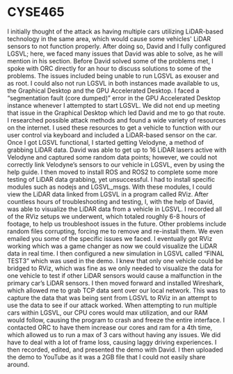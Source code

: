# CYSE465
I initially thought of the attack as having multiple cars utilizing LiDAR-based technology in the same area, which would cause some vehicles' LiDAR sensors to not function properly. After doing so, David and I fully configured LGSVL; here, we faced many issues that David was able to solve, as he will mention in his section. Before David solved some of the problems met, I spoke with ORC directly for an hour to discuss solutions to some of the problems. The issues included being unable to run LGSVL as exouser and as root. I could also not run LGSVL in both instances made available to us, the Graphical Desktop and the GPU Accelerated Desktop. I faced a “segmentation fault (core dumped)” error in the GPU Accelerated Desktop instance whenever I attempted to start LGSVL. We did not end up meeting that issue in the Graphical Desktop which led David and me to go that route. I researched possible attack methods and found a wide variety of resources on the internet. I used these resources to get a vehicle to function with our user control via keyboard and included a LiDAR-based sensor on the car.
Once I got LGSVL functional, I started getting Velodyne, a method of grabbing LiDAR data. David was able to get up to 16 LiDAR lasers active with Velodyne and captured some random data points; however, we could not correctly link Velodyne’s sensors to our vehicle in LGSVL, even by using the help guide. 
I then moved to install ROS and ROS2 to complete some more testing of LiDAR data grabbing, yet unsuccessful. I had to install specific modules such as nodejs and LGSVL_msgs. With these modules, I could view the LiDAR data linked from LGSVL in a program called RViz. After countless hours of troubleshooting and testing, I, with the help of David, was able to visualize the LiDAR data from a vehicle in LGSVL. I recorded all of the RViz setups we underwent, which totaled roughly 6-8 hours of footage, to help us troubleshoot issues in the future. Other problems include random files corrupting, forcing me to remove and re-install them. We even emailed you some of the specific issues we faced. I eventually got RViz working which was a game changer as now we could visualize the LiDAR data in real time. I then configured a new simulation in LGSVL called “FINAL TEST3” which was used in the demo. I knew that only one vehicle could be bridged to RViz, which was fine as we only needed to visualize the data for one vehicle to test if other LiDAR sensors would cause a malfunction in the primary car’s LiDAR sensors. 
I then moved forward and installed Wireshark, which allowed me to grab TCP data sent over our local network. This was to capture the data that was being sent from LGSVL to RViz in an attempt to use the data to see if our attack worked. When attempting to run multiple cars within LGSVL, our CPU cores would max utilization, and our RAM would follow, causing the program to crash and freeze the entire interface. I contacted ORC to have them increase our cores and ram for a 4th time, which allowed us to run a max of 3 cars without having any issues. We did have to deal with a lot of frame loss, causing laggy driving experiences. I then recorded, edited, and presented the demo with David. I then uploaded the demo to YouTube as it was a 2GB file that I could not easily share around.
